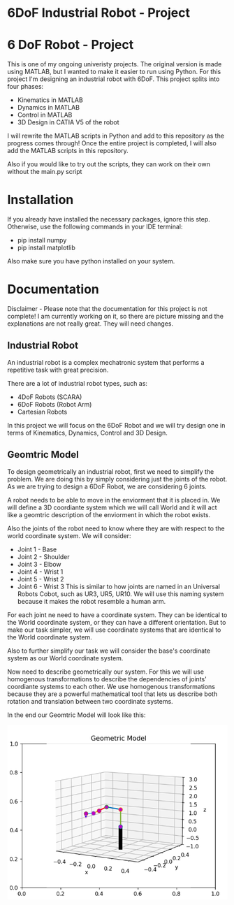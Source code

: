 # 6DoF Industrial Robot - Project
# 6 DoF Robot - Project

This is one of my ongoing univeristy projects.
The original version is made using MATLAB, but I wanted to make it easier to run using Python.
For this project I'm designing an industrial robot with 6DoF.
This project splits into four phases:
 - Kinematics in MATLAB
 - Dynamics in MATLAB
 - Control in MATLAB
 - 3D Design in CATIA V5 of the robot

I will rewrite the MATLAB scripts in Python and add to this repository as the progress comes through!
Once the entire project is completed, I will also add the MATLAB scripts in this repository.

Also if you would like to try out the scripts, they can work on their own without the main.py script

# Installation
If you already have installed the necessary packages, ignore this step.
Otherwise, use the following commands in your IDE terminal:

 - pip install numpy
 - pip install matplotlib

 Also make sure you have python installed on your system.

# Documentation

 Disclaimer - Please note that the documentation for this project is not complete!
 I am currently working on it, so there are picture missing and the explanations are not really great. They will need changes.

## Industrial Robot

An industrial robot is a complex mechatronic system that performs a repetitive task with great precision.

There are a lot of industrial robot types, such as:
 - 4DoF Robots (SCARA)
 - 6DoF Robots (Robot Arm)
 - Cartesian Robots

In this project we will focus on the 6DoF Robot and we will try design one in terms of Kinematics, Dynamics, Control and 3D Design.

## Geomtric Model

To design geometrically an industrial robot, first we need to simplify the problem.
We are doing this by simply considering just the joints of the robot.
As we are trying to design a 6DoF Robot, we are considering 6 joints.

A robot needs to be able to move in the enviorment that it is placed in.
We will define a 3D coordiante system which we will call World and it will act like a geomtric description of the enviorment in which the robot exists.

Also the joints of the robot need to know where they are with respect to the world coordinate system.
We will consider:
 - Joint 1 - Base
 - Joint 2 - Shoulder
 - Joint 3 - Elbow
 - Joint 4 - Wrist 1
 - Joint 5 - Wrist 2
 - Joint 6 - Wrist 3
This is similar to how joints are named in an Universal Robots Cobot, such as UR3, UR5, UR10.
We will use this naming system because it makes the robot resemble a human arm.

For each joint ne need to have a coordinate system.
They can be identical to the World coordinate system, or they can have a different orientation.
But to make our task simpler, we will use coordinate systems that are identical to the World coordinate system.

Also to further simplify our task we will consider the base's coordinate system as our World coordinate system.

Now need to describe geometrically our system.
For this we will use homogenous transformations to describe the dependencies of joints' coordiante systems to each other.
We use homogenous transformations because they are a powerful mathematical tool that lets us describe both rotation and translation between two coordinate systems.

In the end our Geomtric Model will look like this:

![Alt text](README/READMEPictures/GeomtricModelExample.png?raw=true "Geomtric Model Example")
